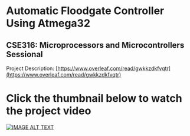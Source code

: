 # Automatic Floodgate Controller Using Atmega32

## CSE316: Microprocessors and Microcontrollers Sessional

Project Description: [https://www.overleaf.com/read/gwkkzdkfvqtr](https://www.overleaf.com/read/gwkkzdkfvqtr)

# Click the thumbnail below to watch the project video
[![IMAGE ALT TEXT](http://img.youtube.com/vi/x_BLtaaKwBU/0.jpg)](http://www.youtube.com/watch?v=x_BLtaaKwBU "Flood Gate Controller")
